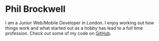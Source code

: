 # Phil Brockwell

I am a Junior Web/Mobile Developer in London. I enjoy working out how things work and what started out as a hobby has lead to a full time profession.
Check out some of my code on [GitHub](https://github.com/robertpulson).
